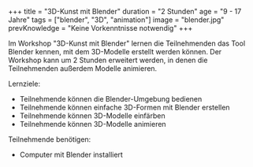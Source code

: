 +++
title = "3D-Kunst mit Blender"
duration = "2 Stunden"
age = "9 - 17 Jahre"
tags = ["blender", "3D", "animation"]
image = "blender.jpg"
prevKnowledge = "Keine Vorkenntnisse notwendig"
+++

Im Workshop "3D-Kunst mit Blender" lernen die Teilnehmenden das Tool Blender kennen, mit dem 3D-Modelle erstellt werden können. 
Der Workshop kann um 2 Stunden erweitert werden, in denen die Teilnehmenden außerdem Modelle animieren.

Lernziele:
* Teilnehmende können die Blender-Umgebung bedienen
* Teilnehmende können einfache 3D-Formen mit Blender erstellen
* Teilnehmende können 3D-Modelle einfärben
* Teilnehmende können 3D-Modelle animieren

Teilnehmende benötigen:
* Computer mit Blender installiert
